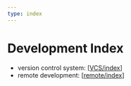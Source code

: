```yaml
---
type: index
---
```


# Development Index

- version control system: [[VCS/index]]
- remote development: [[remote/index]]

[//begin]: # "Autogenerated link references for markdown compatibility"
[VCS/index]: VCS/index.md "Version Control System Index"
[remote/index]: remote/index.md "Remote Development Index"
[//end]: # "Autogenerated link references"
